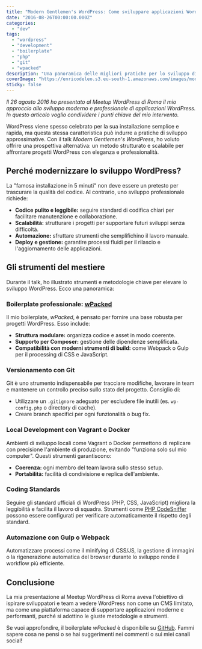```yaml
---
title: "Modern Gentlemen's WordPress: Come sviluppare applicazioni WordPress oggi (2016)"
date: "2016-08-26T00:00:00.000Z"
categories:
  - "dev"
tags:
  - "wordpress"
  - "development"
  - "boilerplate"
  - "php"
  - "git"
  - "wpacked"
description: "Una panoramica delle migliori pratiche per lo sviluppo di applicazioni WordPress, basata sul talk presentato al WordPress Meetup di Roma nel 2016."
coverImage: "https://enricodeleo.s3.eu-south-1.amazonaws.com/images/modern-gentlemens-wordpress-un-nuovo-approccio-al-web.jpg"
sticky: false
---
```


_Il 26 agosto 2016 ho presentato al Meetup WordPress di Roma il mio approccio allo sviluppo moderno e professionale di applicazioni WordPress. In questo articolo voglio condividere i punti chiave del mio intervento._

WordPress viene spesso celebrato per la sua installazione semplice e rapida, ma questa stessa caratteristica può indurre a pratiche di sviluppo approssimative. Con il talk *Modern Gentlemen's WordPress*, ho voluto offrire una prospettiva alternativa: un metodo strutturato e scalabile per affrontare progetti WordPress con eleganza e professionalità.

## Perché modernizzare lo sviluppo WordPress?

La "famosa installazione in 5 minuti" non deve essere un pretesto per trascurare la qualità del codice. Al contrario, uno sviluppo professionale richiede:

- **Codice pulito e leggibile:** seguire standard di codifica chiari per facilitare manutenzione e collaborazione.
- **Scalabilità:** strutturare i progetti per supportare futuri sviluppi senza difficoltà.
- **Automazione:** sfruttare strumenti che semplifichino il lavoro manuale.
- **Deploy e gestione:** garantire processi fluidi per il rilascio e l'aggiornamento delle applicazioni.

## Gli strumenti del mestiere

Durante il talk, ho illustrato strumenti e metodologie chiave per elevare lo sviluppo WordPress. Ecco una panoramica:

### Boilerplate professionale: [wPacked](https://github.com/enricodeleo/wpacked)

Il mio boilerplate, *wPacked*, è pensato per fornire una base robusta per progetti WordPress. Esso include:

- **Struttura modulare:** organizza codice e asset in modo coerente.
- **Supporto per Composer:** gestione delle dipendenze semplificata.
- **Compatibilità con moderni strumenti di build:** come Webpack o Gulp per il processing di CSS e JavaScript.

### Versionamento con Git

Git è uno strumento indispensabile per tracciare modifiche, lavorare in team e mantenere un controllo preciso sullo stato del progetto. Consiglio di:

- Utilizzare un `.gitignore` adeguato per escludere file inutili (es. `wp-config.php` o directory di cache).
- Creare branch specifici per ogni funzionalità o bug fix.

### Local Development con Vagrant o Docker

Ambienti di sviluppo locali come Vagrant o Docker permettono di replicare con precisione l'ambiente di produzione, evitando "funziona solo sul mio computer". Questi strumenti garantiscono:

- **Coerenza:** ogni membro del team lavora sullo stesso setup.
- **Portabilità:** facilità di condivisione e replica dell'ambiente.

### Coding Standards

Seguire gli standard ufficiali di WordPress (PHP, CSS, JavaScript) migliora la leggibilità e facilita il lavoro di squadra. Strumenti come [PHP CodeSniffer](https://github.com/squizlabs/PHP_CodeSniffer) possono essere configurati per verificare automaticamente il rispetto degli standard.

### Automazione con Gulp o Webpack

Automatizzare processi come il minifying di CSS/JS, la gestione di immagini o la rigenerazione automatica del browser durante lo sviluppo rende il workflow più efficiente.

## Conclusione

La mia presentazione al Meetup WordPress di Roma aveva l'obiettivo di ispirare sviluppatori e team a vedere WordPress non come un CMS limitato, ma come una piattaforma capace di supportare applicazioni moderne e performanti, purché si adottino le giuste metodologie e strumenti.

Se vuoi approfondire, il boilerplate *wPacked* è disponibile su [GitHub](https://github.com/enricodeleo/wpacked). Fammi sapere cosa ne pensi o se hai suggerimenti nei commenti o sui miei canali social!
